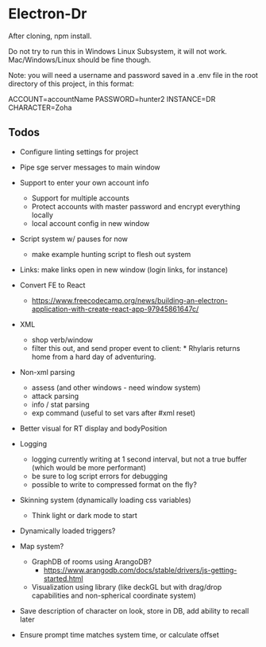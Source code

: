 # Electron-Dr

After cloning, npm install.

Do not try to run this in Windows Linux Subsystem, it will not work. Mac/Windows/Linux should be fine though.

Note: you will need a username and password saved in a .env file in the root directory of this project, in this format:

ACCOUNT=accountName
PASSWORD=hunter2
INSTANCE=DR
CHARACTER=Zoha

## Todos

- Configure linting settings for project

- Pipe sge server messages to main window

- Support to enter your own account info
  - Support for multiple accounts
  - Protect accounts with master password and encrypt everything locally
  - local account config in new window

- Script system w/ pauses for now
  - make example hunting script to flesh out system

- Links: make links open in new window (login links, for instance)

- Convert FE to React
  - https://www.freecodecamp.org/news/building-an-electron-application-with-create-react-app-97945861647c/

- XML
  - shop verb/window
  - filter this out, and send proper event to client:
  <pushStream id="logons"/> * Rhylaris returns home from a hard day of adventuring.
  <popStream/>

- Non-xml parsing

  - assess (and other windows - need window system)
  - attack parsing
  - info / stat parsing
  - exp command (useful to set vars after #xml reset)

- Better visual for RT display and bodyPosition

- Logging
  - logging currently writing at 1 second interval, but not a true buffer (which would be more performant)
  - be sure to log script errors for debugging
  - possible to write to compressed format on the fly?

- Skinning system (dynamically loading css variables)

  - Think light or dark mode to start

- Dynamically loaded triggers?

- Map system?

  - GraphDB of rooms using ArangoDB?
    - https://www.arangodb.com/docs/stable/drivers/js-getting-started.html
  - Visualization using library (like deckGL but with drag/drop capabilities and non-spherical coordinate system)

- Save description of character on look, store in DB, add ability to recall later

- Ensure prompt time matches system time, or calculate offset
